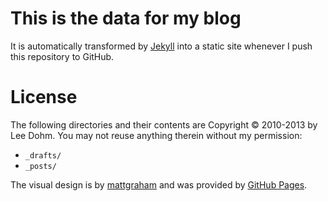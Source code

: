 
# This is the data for my blog

It is automatically transformed by [Jekyll](https://github.com/mojombo/jekyll) into a static site whenever I push this repository to GitHub.

# License

The following directories and their contents are Copyright &copy; 2010-2013 by Lee Dohm. You may not reuse anything therein without my permission:

* `_drafts/`
* `_posts/`

The visual design is by [mattgraham](http://twitter.com/#!/michigangraham) and was provided by [GitHub Pages](https://pages.github.com).
